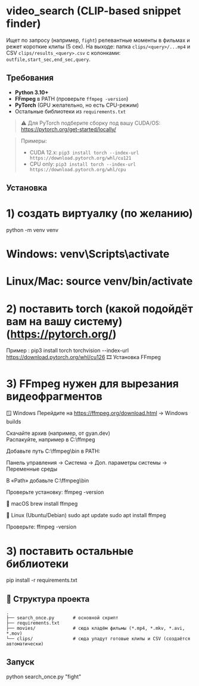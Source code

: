 # video_search (CLIP-based snippet finder)

Ищет по запросу (например, `fight`) релевантные моменты в фильмах и режет короткие клипы (5 сек).
На выходе: папка `clips/<query>/...mp4` и CSV `clips/results_<query>.csv` с колонками:
`outfile,start_sec,end_sec,query`.

## Требования

- **Python 3.10+**
- **FFmpeg** в PATH (проверьте `ffmpeg -version`)
- **PyTorch** (GPU желательно, но есть CPU-режим)
- Остальные библиотеки из `requirements.txt`

> ⚠️ Для PyTorch подберите сборку под вашу CUDA/OS:  
> https://pytorch.org/get-started/locally/  

> Примеры:
> - CUDA 12.x: `pip3 install torch --index-url https://download.pytorch.org/whl/cu121`
> - CPU only: `pip3 install torch --index-url https://download.pytorch.org/whl/cpu`

## Установка


# 1) создать виртуалку (по желанию)
python -m venv venv
# Windows: venv\Scripts\activate
# Linux/Mac: source venv/bin/activate

# 2) поставить torch (какой подойдёт вам на вашу систему)(https://pytorch.org/)
Пример : pip3 install torch torchvision --index-url https://download.pytorch.org/whl/cu126
🎞️ Установка FFmpeg

# 3) FFmpeg нужен для вырезания видеофрагментов 

🪟 Windows
Перейдите на https://ffmpeg.org/download.html → Windows builds

Скачайте архив (например, от gyan.dev)  
Распакуйте, например в C:\ffmpeg

Добавьте путь C:\ffmpeg\bin в PATH:

Панель управления → Система → Доп. параметры системы → Переменные среды

В «Path» добавьте C:\ffmpeg\bin

Проверьте установку:
ffmpeg -version

🍎 macOS
brew install ffmpeg

🐧 Linux (Ubuntu/Debian)
sudo apt update
sudo apt install ffmpeg


Проверьте:
ffmpeg -version

# 3) поставить остальные библиотеки
pip install -r requirements.txt


## 📁 Структура проекта

```
.
├── search_once.py       # основной скрипт
├── requirements.txt
├── movies/              # сюда кладём фильмы (*.mp4, *.mkv, *.avi, *.mov)
└── clips/               # сюда упадут готовые клипы и CSV (создаётся автоматически)
```



## Запуск

python search_once.py "fight" 
